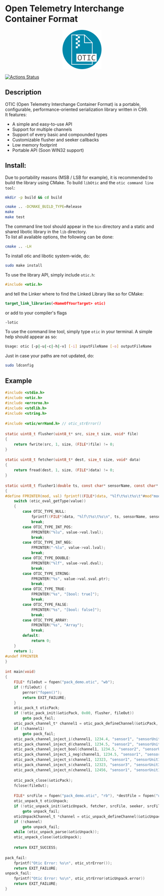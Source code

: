 # Open Telemetry Interchange Container Format  

<p align="center"><img src="https://raw.githubusercontent.com/talpa-io/otic/develop/doc/icon128.png" alt="otic_logo"></p>


[![Actions Status](https://github.com/talpa-io/otic/workflows/build/badge.svg)](https://github.com/talpa-io/otic/actions)  

## Description  
OTIC (Open Telemetry Interchange Container Format) is a portable, configurable, performance-oriented serialization library 
written in C99.  
It features:  
- A simple and easy-to-use API
- Support for multiple channels
- Support of every basic and compounded types
- Customizable flusher and seeker callbacks
- Low memory footprint  
- Portable API (Soon WIN32 support)

## Install:  
Due to portability reasons (MSB / LSB for example), it is recommended to build the library using CMake.
To build `libOtic` and the `otic command line tool`:  
```bash
mkdir -p build && cd build
```
```bash
cmake .. -DCMAKE_BUILD_TYPE=Release
make 
make test
```
The command line tool should appear in the `bin` directory and a static and shared libotic library in the `lib` 
directory.  
To list all available options, the following can be done:  
```bash
cmake .. -LH
```
To install otic and libotic system-wide, do:
```bash
sudo make install
```  

To use the library API, simply include `otic.h`:
```c
#include <otic.h>
```
and tell the Linker where to find the Linked Library like so for CMake:
```CMake
target_link_libraries(<NameOfYourTarget> otic)
```
or add to your compiler's flags
```bash
-lotic
```  
To use the command line tool, simply type `otic` in your terminal. A simple help should appear as so:  
```bash
Usage: otic [-p|-u|-c|-h|-v] [-i] inputFileName [-o] outputFileName
```  
Just in case your paths are not updated, do:  
```bash
sudo ldconfig
```  

## Example
```c
#include <stdio.h>
#include <otic.h>
#include <errorno.h>
#include <stdlib.h>
#include <string.h>

#include <otic/errHand.h> // otic_strError()

static uint8_t flusher(uint8_t* src, size_t size, void* file)
{
    return fwrite(src, 1, size, (FILE*)file) != 0;
}

static uint8_t fetcher(uint8_t* dest, size_t size, void* data)
{
    return fread(dest, 1, size, (FILE*)data) != 0;
}

static uint8_t flusher1(double ts, const char* sensorName, const char* sensorUnit, const oval_t* value, void* data)
{
#define FPRINTER(mod, val) fprintf((FILE*)data, "%lf\t%s\t%s\t"#mod"mod\n", ts, sensorName, sensorUnit, val)
    switch (otic_oval_getType(value))
    {
        case OTIC_TYPE_NULL:
            fprintf((FILE*)data, "%lf\t%s\t%s\n", ts, sensorName, sensorUnit);
            break;
        case OTIC_TYPE_INT_POS:
            FPRINTER("%lu", value->val.lval);
            break;
        case OTIC_TYPE_INT_NEG:
            FPRINTER("-%lu", value->val.lval);
            break;
        case OTIC_TYPE_DOUBLE:
            FPRINTER("%lf", value->val.dval);
            break;
        case OTIC_TYPE_STRING:
            FPRINTER("%s", value->val.sval.ptr);
            break;
        case OTIC_TYPE_TRUE:
            FPRINTER("%s", "[bool: true]");
            break;
        case OTIC_TYPE_FALSE:
            FPRINTER("%s", "[bool: false]");
            break;
        case OTIC_TYPE_ARRAY:
            FPRINTER("%s", "Array");
            break;
        default:
            return 0;
    }
    return 1;
#undef FPRINTER
}

int main(void)
{  
    FILE* fileOut = fopen("pack_demo.otic", "wb");
    if (!fileOut) {
        perror("fopen()");
        return EXIT_FAILURE;
    }
    otic_pack_t oticPack;
    if (!otic_pack_init(&oticPack, 0x00, flusher, fileOut))
        goto pack_fail;
    otic_pack_channel_t* channel1 = otic_pack_defineChannel(&oticPack, OTIC_CHANNEL_TYPE_SENSOR, 1, 0x00, 2048);
    if (!channel1)
        goto pack_fail;
    otic_pack_channel_inject_i(channel1, 1234.4, "sensor1", "sensorUnit1", 1232434);
    otic_pack_channel_inject_d(channel1, 1234.5, "sensor2", "sensorUnit2", 3.1417);
    otic_pack_channel_inject_bool(channel1, 1234.5, "sensor2", "sensorUnit2", 0);
    otic_pack_channel_inject_i_neg(channel1, 1234.5, "sensor1", "sensorUnit1", 54);
    otic_pack_channel_inject_s(channel1, 12323, "sensor1", "sensorUnit1", "Some string");
    otic_pack_channel_inject_s(channel1, 12323, "sensor3", "sensorUnit3", "Some other string");
    otic_pack_channel_inject_n(channel1, 12456, "sensor1", "sensorUnit1");

    otic_pack_close(&oticPack);
    fclose(fileOut);

    FILE* srcFile = fopen("pack_demo.otic", "rb"), *destFile = fopen("unpack_demo.tsv", "w");
    otic_unpack_t oticUnpack;
    if (!otic_unpack_init(&oticUnpack, fetcher, srcFile, seeker, srcFile))
        goto unpack_fail;
    oticUnpackChannel_t *channel = otic_unpack_defineChannel(&oticUnpack, 1, flusher2, destFile);
    if (!channel)
        goto unpack_fail;
    while (otic_unpack_parse(&oticUnpack));
    otic_unpack_close(&oticUnpack);

    return EXIT_SUCCESS;

pack_fail:
    fprintf("Otic Error: %s\n", otic_strError());
    return EXIT_FAILURE;
unpack_fail:
    fprintf("Otic Error: %s\n", otic_strError(oticUnpack.error))
    return EXIT_FAILURE;
}
```